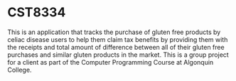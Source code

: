 # CST8334 
This is an application that tracks the purchase of gluten free products by celiac disease users to help them claim tax benefits by providing them with the receipts and total amount of difference between all of their gluten free purchases and similar gluten products in the market. 
This is a group project for a client as part of the Computer Programming Course at Algonquin College. 
